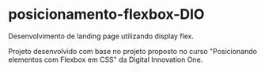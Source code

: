 # posicionamento-flexbox-DIO

Desenvolvimento de landing page utilizando display flex.

Projeto desenvolvido com base no projeto proposto no curso "Posicionando elementos com Flexbox em CSS" da Digital Innovation One.
